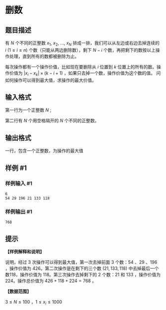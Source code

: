 # 删数

## 题目描述

有 $N$ 个不同的正整数 $x_1$, $x_2$, ..., $x_N$ 排成一排，我们可以从左边或右边去掉连续的 $i$ $(1 \le i \le n)$ 个数（只能从两边删除数），剩下 $N-i$ 个数，再把剩下的数按以上操作处理，直到所有的数都被删除为止。

每次操作都有一个操作价值，比如现在要删除从 $i$ 位置到 $k$ 位置上的所有的数。操作价值为 $|x_i-x_k| \times (k-i+1)$ ，如果只去掉一个数，操作价值为这个数的值。
问如何操作可以得到最大值，求操作的最大价值。

## 输入格式

第一行为一个正整数 $N$ ;

第二行有 $N$ 个用空格隔开的 $N$ 个不同的正整数。

## 输出格式

一行，包含一个正整数，为操作的最大值

## 样例 #1

### 样例输入 #1
```
6
54 29 196 21 133 118
```

### 样例输出 #1

```
768
```

## 提示

**【样例解释和说明】**

说明，经过 $3$ 次操作可以得到最大值，第一次去掉前面 $3$ 个数：$54$ 、$29$ 、$196$ ，操作价值为 $426$。第二次操作是在剩下的三个数 $(21,133,118)$ 中去掉最后一个数$118$，操作价值为 $118$。第三次操作去掉剩下的 $2$ 个数：$21$ 和 $133$ ，操作价值为 $224$。操作总价值为 $426+118+224=768$ 。

**【数据范围】**

$3≤N≤100$ ，$1 \le x_i \le 1000$
